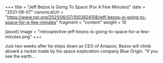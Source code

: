 +++
title = "Jeff Bezos Is Going To Space (For A Few Minutes)"
date = "2021-06-07"
canonicalUrl = "https://www.npr.org/2021/06/07/1003924158/jeff-bezos-is-going-to-space-for-a-few-minutes"
fragment = "content"
weight = 10

[asset]
    image = "retrospective-jeff-bezos-is-going-to-space-for-a-few-minutes.png"
+++

Just two weeks after he steps down as CEO of Amazon, Bezos will climb 
aboard a rocket made by his space exploration company Blue Origin. "If you 
see the earth...
